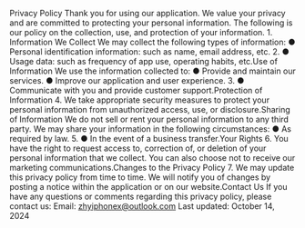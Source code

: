 Privacy Policy
Thank you for using our application. We value your privacy and are committed to protecting your personal information. The following is our policy on the collection, use, and protection of your information.
1.
Information We Collect
We may collect the following types of information:
● Personal identification information: such as name, email address, etc.
2.
● Usage data: such as frequency of app use, operating habits, etc.Use of Information
We use the information collected to:
● Provide and maintain our services.
● Improve our application and user experience.
3.
● Communicate with you and provide customer support.Protection of Information
4.
We take appropriate security measures to protect your personal information from unauthorized access, use, or disclosure.Sharing of Information
We do not sell or rent your personal information to any third party. We may share your information in the following circumstances:
● As required by law.
5.
● In the event of a business transfer.Your Rights
6.
You have the right to request access to, correction of, or deletion of your personal information that we collect. You can also choose not to receive our marketing communications.Changes to the Privacy Policy
7.
We may update this privacy policy from time to time. We will notify you of changes by posting a notice within the application or on our website.Contact Us
If you have any questions or comments regarding this privacy policy, please contact us:
Email: zhyiphonex@outlook.com
Last updated: October 14, 2024

